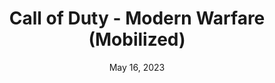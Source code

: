---
layout: nds
title: "Call of Duty - Modern Warfare (Mobilized)"
categories:
 - approved
 - nds
 - universal
 - safe
tags:
- cod
date: May 16, 2023
permalink: /games/cod-modern-warfare-mobilized/play/details
publisher: Activision
gid: cod-modern-warfare-mobilized
---